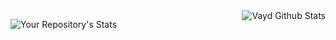 <img align="right" alt="Vayd Github Stats" src="https://github-readme-stats.vercel.app/api?username=Vayd0&theme=tokyonight&show_icons=true&hide_border=false" />

![Your Repository's Stats]( https://github-readme-stats-rust-one-77.vercel.app/api/top-langs/?username=Vayd0&theme=tokyonight )

